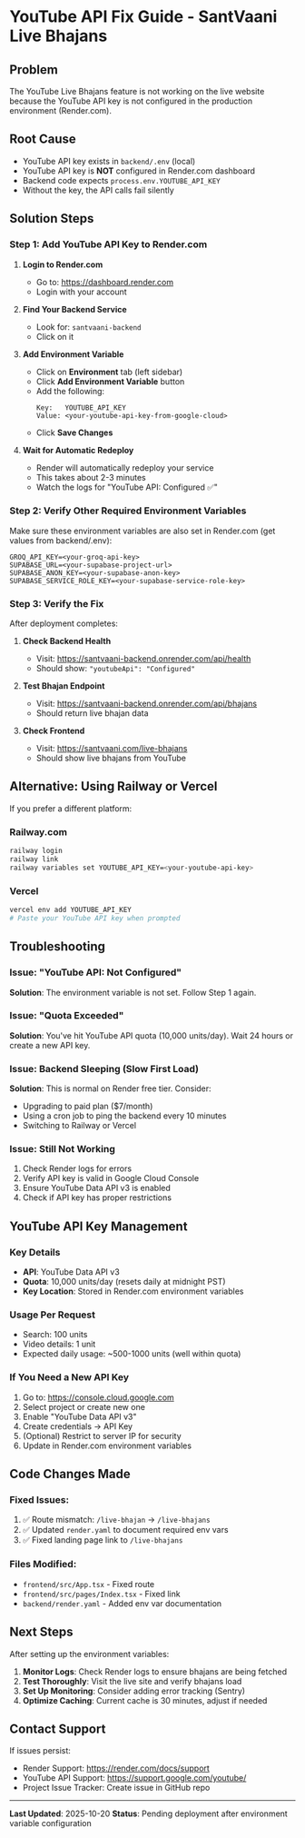# YouTube API Fix Guide - SantVaani Live Bhajans

## Problem
The YouTube Live Bhajans feature is not working on the live website because the YouTube API key is not configured in the production environment (Render.com).

## Root Cause
- YouTube API key exists in `backend/.env` (local)
- YouTube API key is **NOT** configured in Render.com dashboard
- Backend code expects `process.env.YOUTUBE_API_KEY`
- Without the key, the API calls fail silently

## Solution Steps

### Step 1: Add YouTube API Key to Render.com

1. **Login to Render.com**
   - Go to: https://dashboard.render.com
   - Login with your account

2. **Find Your Backend Service**
   - Look for: `santvaani-backend`
   - Click on it

3. **Add Environment Variable**
   - Click on **Environment** tab (left sidebar)
   - Click **Add Environment Variable** button
   - Add the following:
     ```
     Key:   YOUTUBE_API_KEY
     Value: <your-youtube-api-key-from-google-cloud>
     ```
   - Click **Save Changes**

4. **Wait for Automatic Redeploy**
   - Render will automatically redeploy your service
   - This takes about 2-3 minutes
   - Watch the logs for "YouTube API: Configured ✅"

### Step 2: Verify Other Required Environment Variables

Make sure these environment variables are also set in Render.com (get values from backend/.env):

```
GROQ_API_KEY=<your-groq-api-key>
SUPABASE_URL=<your-supabase-project-url>
SUPABASE_ANON_KEY=<your-supabase-anon-key>
SUPABASE_SERVICE_ROLE_KEY=<your-supabase-service-role-key>
```

### Step 3: Verify the Fix

After deployment completes:

1. **Check Backend Health**
   - Visit: https://santvaani-backend.onrender.com/api/health
   - Should show: `"youtubeApi": "Configured"`

2. **Test Bhajan Endpoint**
   - Visit: https://santvaani-backend.onrender.com/api/bhajans
   - Should return live bhajan data

3. **Check Frontend**
   - Visit: https://santvaani.com/live-bhajans
   - Should show live bhajans from YouTube

## Alternative: Using Railway or Vercel

If you prefer a different platform:

### Railway.com
```bash
railway login
railway link
railway variables set YOUTUBE_API_KEY=<your-youtube-api-key>
```

### Vercel
```bash
vercel env add YOUTUBE_API_KEY
# Paste your YouTube API key when prompted
```

## Troubleshooting

### Issue: "YouTube API: Not Configured"
**Solution**: The environment variable is not set. Follow Step 1 again.

### Issue: "Quota Exceeded"
**Solution**: You've hit YouTube API quota (10,000 units/day). Wait 24 hours or create a new API key.

### Issue: Backend Sleeping (Slow First Load)
**Solution**: This is normal on Render free tier. Consider:
- Upgrading to paid plan ($7/month)
- Using a cron job to ping the backend every 10 minutes
- Switching to Railway or Vercel

### Issue: Still Not Working
1. Check Render logs for errors
2. Verify API key is valid in Google Cloud Console
3. Ensure YouTube Data API v3 is enabled
4. Check if API key has proper restrictions

## YouTube API Key Management

### Key Details
- **API**: YouTube Data API v3
- **Quota**: 10,000 units/day (resets daily at midnight PST)
- **Key Location**: Stored in Render.com environment variables

### Usage Per Request
- Search: 100 units
- Video details: 1 unit
- Expected daily usage: ~500-1000 units (well within quota)

### If You Need a New API Key

1. Go to: https://console.cloud.google.com
2. Select project or create new one
3. Enable "YouTube Data API v3"
4. Create credentials → API Key
5. (Optional) Restrict to server IP for security
6. Update in Render.com environment variables

## Code Changes Made

### Fixed Issues:
1. ✅ Route mismatch: `/live-bhajan` → `/live-bhajans`
2. ✅ Updated `render.yaml` to document required env vars
3. ✅ Fixed landing page link to `/live-bhajans`

### Files Modified:
- `frontend/src/App.tsx` - Fixed route
- `frontend/src/pages/Index.tsx` - Fixed link
- `backend/render.yaml` - Added env var documentation

## Next Steps

After setting up the environment variables:

1. **Monitor Logs**: Check Render logs to ensure bhajans are being fetched
2. **Test Thoroughly**: Visit the live site and verify bhajans load
3. **Set Up Monitoring**: Consider adding error tracking (Sentry)
4. **Optimize Caching**: Current cache is 30 minutes, adjust if needed

## Contact Support

If issues persist:
- Render Support: https://render.com/docs/support
- YouTube API Support: https://support.google.com/youtube/
- Project Issue Tracker: Create issue in GitHub repo

---

**Last Updated**: 2025-10-20
**Status**: Pending deployment after environment variable configuration
